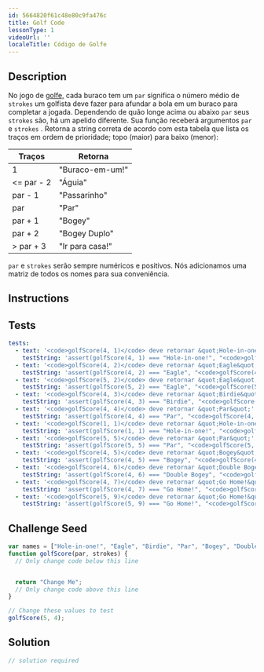 ```yaml
---
id: 5664820f61c48e80c9fa476c
title: Golf Code
lessonType: 1
videoUrl: ''
localeTitle: Código de Golfe
---
```


## Description
<section id="description"> No jogo de <a href="https://en.wikipedia.org/wiki/Golf" target="_blank">golfe,</a> cada buraco tem um <code>par</code> significa o número médio de <code>strokes</code> um golfista deve fazer para afundar a bola em um buraco para completar a jogada. Dependendo de quão longe acima ou abaixo <code>par</code> seus <code>strokes</code> são, há um apelido diferente. Sua função receberá argumentos <code>par</code> e <code>strokes</code> . Retorna a string correta de acordo com esta tabela que lista os traços em ordem de prioridade; topo (maior) para baixo (menor): <table class="table table-striped"><thead><tr><th> Traços </th><th> Retorna </th></tr></thead><tbody><tr><td> 1 </td><td> &quot;Buraco-em-um!&quot; </td></tr><tr><td> &lt;= par - 2 </td><td> &quot;Águia&quot; </td></tr><tr><td> par - 1 </td><td> &quot;Passarinho&quot; </td></tr><tr><td> par </td><td> &quot;Par&quot; </td></tr><tr><td> par + 1 </td><td> &quot;Bogey&quot; </td></tr><tr><td> par + 2 </td><td> &quot;Bogey Duplo&quot; </td></tr><tr><td> &gt; par + 3 </td><td> &quot;Ir para casa!&quot; </td></tr></tbody></table> <code>par</code> e <code>strokes</code> serão sempre numéricos e positivos. Nós adicionamos uma matriz de todos os nomes para sua conveniência. </section>

## Instructions
<section id="instructions">
</section>

## Tests
<section id='tests'>

```yml
tests:
  - text: '<code>golfScore(4, 1)</code> deve retornar &quot;Hole-in-one!&quot;'
    testString: 'assert(golfScore(4, 1) === "Hole-in-one!", "<code>golfScore(4, 1)</code> should return "Hole-in-one!"");'
  - text: '<code>golfScore(4, 2)</code> deve retornar &quot;Eagle&quot;'
    testString: 'assert(golfScore(4, 2) === "Eagle", "<code>golfScore(4, 2)</code> should return "Eagle"");'
  - text: '<code>golfScore(5, 2)</code> deve retornar &quot;Eagle&quot;'
    testString: 'assert(golfScore(5, 2) === "Eagle", "<code>golfScore(5, 2)</code> should return "Eagle"");'
  - text: '<code>golfScore(4, 3)</code> deve retornar &quot;Birdie&quot;'
    testString: 'assert(golfScore(4, 3) === "Birdie", "<code>golfScore(4, 3)</code> should return "Birdie"");'
  - text: '<code>golfScore(4, 4)</code> deve retornar &quot;Par&quot;'
    testString: 'assert(golfScore(4, 4) === "Par", "<code>golfScore(4, 4)</code> should return "Par"");'
  - text: '<code>golfScore(1, 1)</code> deve retornar &quot;Hole-in-one!&quot;'
    testString: 'assert(golfScore(1, 1) === "Hole-in-one!", "<code>golfScore(1, 1)</code> should return "Hole-in-one!"");'
  - text: '<code>golfScore(5, 5)</code> deve retornar &quot;Par&quot;'
    testString: 'assert(golfScore(5, 5) === "Par", "<code>golfScore(5, 5)</code> should return "Par"");'
  - text: '<code>golfScore(4, 5)</code> deve retornar &quot;Bogey&quot;'
    testString: 'assert(golfScore(4, 5) === "Bogey", "<code>golfScore(4, 5)</code> should return "Bogey"");'
  - text: '<code>golfScore(4, 6)</code> deve retornar &quot;Double Bogey&quot;'
    testString: 'assert(golfScore(4, 6) === "Double Bogey", "<code>golfScore(4, 6)</code> should return "Double Bogey"");'
  - text: '<code>golfScore(4, 7)</code> deve retornar &quot;Go Home!&quot;'
    testString: 'assert(golfScore(4, 7) === "Go Home!", "<code>golfScore(4, 7)</code> should return "Go Home!"");'
  - text: '<code>golfScore(5, 9)</code> deve retornar &quot;Go Home!&quot;'
    testString: 'assert(golfScore(5, 9) === "Go Home!", "<code>golfScore(5, 9)</code> should return "Go Home!"");'

```

</section>

## Challenge Seed
<section id='challengeSeed'>

<div id='js-seed'>

```js
var names = ["Hole-in-one!", "Eagle", "Birdie", "Par", "Bogey", "Double Bogey", "Go Home!"];
function golfScore(par, strokes) {
  // Only change code below this line


  return "Change Me";
  // Only change code above this line
}

// Change these values to test
golfScore(5, 4);

```

</div>



</section>

## Solution
<section id='solution'>

```js
// solution required
```
</section>
